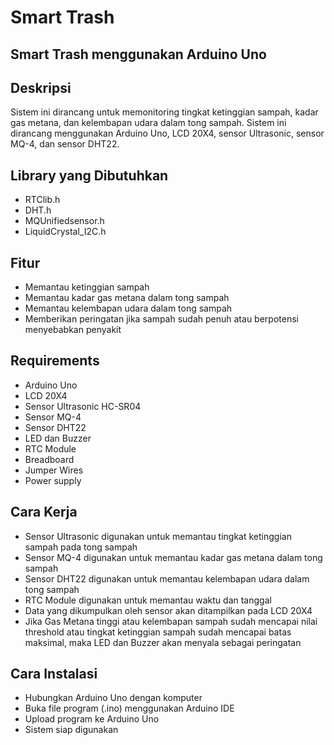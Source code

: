 # Smart Trash

## Smart Trash menggunakan Arduino Uno
## Deskripsi

Sistem ini dirancang untuk memonitoring tingkat ketinggian sampah, kadar gas metana, dan kelembapan udara dalam tong sampah. Sistem ini dirancang menggunakan Arduino Uno, LCD 20X4, sensor Ultrasonic, sensor MQ-4, dan sensor DHT22.

## Library yang Dibutuhkan

- RTClib.h
- DHT.h
- MQUnifiedsensor.h
- LiquidCrystal_I2C.h

## Fitur

- Memantau ketinggian sampah
- Memantau kadar gas metana dalam tong sampah
- Memantau kelembapan udara dalam tong sampah
- Memberikan peringatan jika sampah sudah penuh atau berpotensi menyebabkan penyakit

## Requirements

- Arduino Uno
- LCD 20X4
- Sensor Ultrasonic HC-SR04
- Sensor MQ-4
- Sensor DHT22
- LED dan Buzzer
- RTC Module
- Breadboard
- Jumper Wires
- Power supply

## Cara Kerja

- Sensor Ultrasonic digunakan untuk memantau tingkat ketinggian sampah pada tong sampah
- Sensor MQ-4 digunakan untuk memantau kadar gas metana dalam tong sampah
- Sensor DHT22 digunakan untuk memantau kelembapan udara dalam tong sampah
- RTC Module digunakan untuk memantau waktu dan tanggal
- Data yang dikumpulkan oleh sensor akan ditampilkan pada LCD 20X4
- Jika Gas Metana tinggi atau kelembapan sampah sudah mencapai nilai threshold atau tingkat ketinggian sampah sudah mencapai batas maksimal, maka LED dan Buzzer akan menyala sebagai peringatan

## Cara Instalasi

- Hubungkan Arduino Uno dengan komputer
- Buka file program (.ino) menggunakan Arduino IDE
- Upload program ke Arduino Uno
- Sistem siap digunakan
